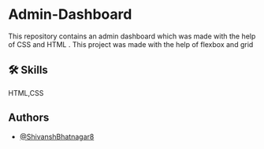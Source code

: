 # Admin-Dashboard

This repository contains an admin dashboard which was made with the help of CSS and HTML . This project was made with the help of flexbox and grid

## 🛠 Skills

HTML,CSS

## Authors

- [@ShivanshBhatnagar8](https://github.com/ShivanshBhatnagar8)
